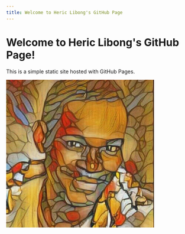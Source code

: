 ```yaml
---
title: Welcome to Heric Libong's GitHub Page
---
```


# Welcome to Heric Libong's GitHub Page!

This is a simple static site hosted with GitHub Pages.

![Profile Picture](images/avatar.jpeg)



